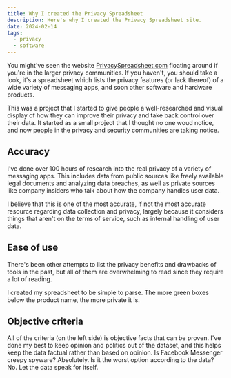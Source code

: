 ```yaml
---
title: Why I created the Privacy Spreadsheet
description: Here's why I created the Privacy Spreadsheet site.
date: 2024-02-14
tags:
  - privacy
  - software
---
```


You might've seen the website [PrivacySpreadsheet.com](https://privacyspreadsheet.com) floating around if you're in the larger privacy communities. If you haven't, you should take a look, it's a spreadsheet which lists the privacy features (or lack thereof) of a wide variety of messaging apps, and soon other software and hardware products.

This was a project that I started to give people a well-researched and visual display of how they can improve their privacy and take back control over their data. It started as a small project that I thought no one woud notice, and now people in the privacy and security communities are taking notice.

## Accuracy
I've done over 100 hours of research into the real privacy of a variety of messaging apps. This includes data from public sources like freely available legal documents and analyzing data breaches, as well as private sources like company insiders who talk about how the company handles user data.

I believe that this is one of the most accurate, if not the most accurate resource regarding data collection and privacy, largely because it considers things that aren't on the terms of service, such as internal handling of user data.

## Ease of use
There's been other attempts to list the privacy benefits and drawbacks of tools in the past, but all of them are overwhelming to read since they require a lot of reading.

I created my spreadsheet to be simple to parse. The more green boxes below the product name, the more private it is.

## Objective criteria
All of the criteria (on the left side) is objective facts that can be proven. I've done my best to keep opinion and politics out of the dataset, and this helps keep the data factual rather than based on opinion. Is Facebook Messenger creepy spyware? Absolutely. Is it the worst option according to the data? No. Let the data speak for itself.
